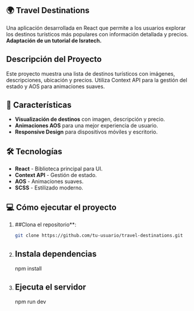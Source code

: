 ## 🌍 Travel Destinations

Una aplicación desarrollada en React que permite a los usuarios explorar los destinos turísticos más populares con información detallada y precios. **Adaptación de un tutorial de Isratech.**

## Descripción del Proyecto

Este proyecto muestra una lista de destinos turísticos con imágenes, descripciones, ubicación y precios. Utiliza Context API para la gestión del estado y AOS para animaciones suaves.

## 🚀 Características

- **Visualización de destinos** con imagen, descripción y precio.
- **Animaciones AOS** para una mejor experiencia de usuario.
- **Responsive Design** para dispositivos móviles y escritorio.

## 🛠 Tecnologías

- **React** - Biblioteca principal para UI.
- **Context API** - Gestión de estado.
- **AOS** - Animaciones suaves.
- **SCSS** - Estilizado moderno.


## 💻 Cómo ejecutar el proyecto

1. ##Clona el repositorio**:
   ```bash
   git clone https://github.com/tu-usuario/travel-destinations.git

2. ## Instala dependencias
    npm install

3. ## Ejecuta el servidor
    npm run dev
